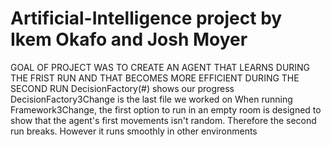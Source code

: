 # Artificial-Intelligence project by Ikem Okafo and Josh Moyer
GOAL OF PROJECT WAS TO CREATE AN AGENT THAT LEARNS DURING THE FRIST RUN AND THAT BECOMES MORE EFFICIENT DURING THE SECOND RUN
DecisionFactory(#) shows our progress
DecisionFactory3Change is the last file we worked on
When running Framework3Change, the first option to run in an empty room is designed to show that the agent's first movements isn't random. Therefore the second run breaks. However it runs smoothly in other environments
